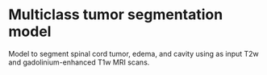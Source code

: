 # Multiclass tumor segmentation model
Model to segment spinal cord tumor, edema, and cavity using as input T2w and gadolinium-enhanced T1w MRI scans.
